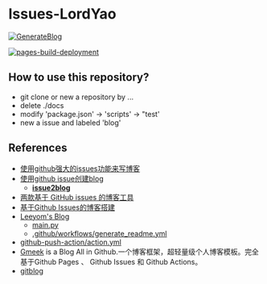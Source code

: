 # Issues-LordYao

[![GenerateBlog](https://github.com/yaoqs/Issues-LordYao/actions/workflows/GenerateBlog.yml/badge.svg)](https://github.com/yaoqs/Issues-LordYao/actions/workflows/GenerateBlog.yml)

[![pages-build-deployment](https://github.com/yaoqs/Issues-LordYao/actions/workflows/pages/pages-build-deployment/badge.svg)](https://github.com/yaoqs/Issues-LordYao/actions/workflows/pages/pages-build-deployment)

## How to use this repository?

- git clone or new a repository by ...
- delete ./docs
- modify 'package.json' -> 'scripts' -> "test'
- new a issue and labeled 'blog'

## References

- [使用github强大的issues功能来写博客](https://github.com/zp1112/blog/issues/3)
- [使用github issue创建blog](https://github.com/lotosbin/lotosbin.github.io/issues/10)
  - **[issue2blog](https://github.com/lotosbin/issue2blog/tree/master)**
- [两款基于 GitHub issues 的博客工具](https://www.v2ex.com/t/253854)
- [基于Github Issues的博客搭建](https://github.com/superleeyom/blog/issues/38)
- [Leeyom's Blog](https://blog.leeyom.top/)
  - [main.py](https://github.com/superleeyom/blog/blob/main/main.py)
  - [.github/workflows/generate_readme.yml](https://github.com/superleeyom/blog/blob/main/.github/workflows/generate_readme.yml)
- [github-push-action/action.yml](https://github.com/ad-m/github-push-action/blob/master/action.yml)
- [Gmeek](https://github.com/Meekdai/Gmeek) is a Blog All in Github.一个博客框架，超轻量级个人博客模板。完全基于Github Pages 、 Github Issues 和 Github Actions。
- [gitblog](https://github.com/yihong0618/gitblog)

